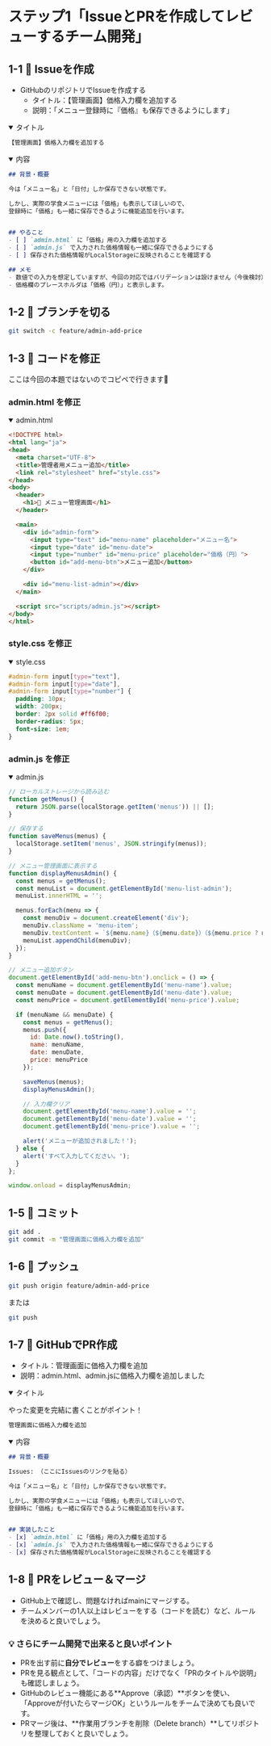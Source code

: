 # ステップ1「IssueとPRを作成してレビューするチーム開発」

## 1-1 🔹 Issueを作成

- GitHubのリポジトリでIssueを作成する
  - タイトル：【管理画面】価格入力欄を追加する
  - 説明：「メニュー登録時に『価格』も保存できるようにします」

<details open><summary>タイトル</summary>

```md
【管理画面】価格入力欄を追加する
```

</details>

<details open><summary>内容</summary>

```md
## 背景・概要

今は「メニュー名」と「日付」しか保存できない状態です。

しかし、実際の学食メニューには「価格」も表示してほしいので、
登録時に「価格」も一緒に保存できるように機能追加を行います。


## やること
- [ ] `admin.html` に「価格」用の入力欄を追加する
- [ ] `admin.js` で入力された価格情報も一緒に保存できるようにする
- [ ] 保存された価格情報がLocalStorageに反映されることを確認する

## メモ
- 数値での入力を想定していますが、今回の対応ではバリデーションは設けません（今後検討）。
- 価格欄のプレースホルダは「価格（円）」と表示します。

```

</details>

## 1-2 🔹 ブランチを切る

```bash
git switch -c feature/admin-add-price
```

## 1-3 🔹 コードを修正

ここは今回の本題ではないのでコピペで行きます🙏

### admin.html を修正

<details open><summary>admin.html</summary>

```html
<!DOCTYPE html>
<html lang="ja">
<head>
  <meta charset="UTF-8">
  <title>管理者用メニュー追加</title>
  <link rel="stylesheet" href="style.css">
</head>
<body>
  <header>
    <h1>🔧 メニュー管理画面</h1>
  </header>

  <main>
    <div id="admin-form">
      <input type="text" id="menu-name" placeholder="メニュー名">
      <input type="date" id="menu-date">
      <input type="number" id="menu-price" placeholder="価格（円）">
      <button id="add-menu-btn">メニュー追加</button>
    </div>

    <div id="menu-list-admin"></div>
  </main>

  <script src="scripts/admin.js"></script>
</body>
</html>

```

</details>

### style.css を修正

<details open><summary>style.css</summary>

```css
#admin-form input[type="text"],
#admin-form input[type="date"],
#admin-form input[type="number"] {
  padding: 10px;
  width: 200px;
  border: 2px solid #ff6f00;
  border-radius: 5px;
  font-size: 1em;
}
```

</details>

### admin.js を修正

<details open><summary>admin.js</summary>

```js
// ローカルストレージから読み込む
function getMenus() {
  return JSON.parse(localStorage.getItem('menus')) || [];
}

// 保存する
function saveMenus(menus) {
  localStorage.setItem('menus', JSON.stringify(menus));
}

// メニュー管理画面に表示する
function displayMenusAdmin() {
  const menus = getMenus();
  const menuList = document.getElementById('menu-list-admin');
  menuList.innerHTML = '';

  menus.forEach(menu => {
    const menuDiv = document.createElement('div');
    menuDiv.className = 'menu-item';
    menuDiv.textContent = `${menu.name}（${menu.date}）（${menu.price ? menu.price + '円）' : '価格未設定）'}`;
    menuList.appendChild(menuDiv);
  });
}

// メニュー追加ボタン
document.getElementById('add-menu-btn').onclick = () => {
  const menuName = document.getElementById('menu-name').value;
  const menuDate = document.getElementById('menu-date').value;
  const menuPrice = document.getElementById('menu-price').value;

  if (menuName && menuDate) {
    const menus = getMenus();
    menus.push({
      id: Date.now().toString(),
      name: menuName,
      date: menuDate,
      price: menuPrice
    });

    saveMenus(menus);
    displayMenusAdmin();

    // 入力欄クリア
    document.getElementById('menu-name').value = '';
    document.getElementById('menu-date').value = '';
    document.getElementById('menu-price').value = '';

    alert('メニューが追加されました！');
  } else {
    alert('すべて入力してください。');
  }
};

window.onload = displayMenusAdmin;

```

</details>

## 1-5 🔹 コミット

```bash
git add .
git commit -m "管理画面に価格入力欄を追加"
```

## 1-6 🔹 プッシュ

```bash
git push origin feature/admin-add-price
```
または
```bash
git push
```

## 1-7 🔹 GitHubでPR作成
- タイトル：管理画面に価格入力欄を追加
- 説明：admin.html、admin.jsに価格入力欄を追加しました

<details open><summary>タイトル</summary>

やった変更を完結に書くことがポイント！

```md
管理画面に価格入力欄を追加
```

</details>

<details open><summary>内容</summary>

```md
## 背景・概要

Issues: （ここにIssuesのリンクを貼る）

今は「メニュー名」と「日付」しか保存できない状態です。

しかし、実際の学食メニューには「価格」も表示してほしいので、
登録時に「価格」も一緒に保存できるように機能追加を行います。


## 実装したこと
- [x] `admin.html` に「価格」用の入力欄を追加する
- [x] `admin.js` で入力された価格情報も一緒に保存できるようにする
- [x] 保存された価格情報がLocalStorageに反映されることを確認する

```

## 1-8 🔹 PRをレビュー＆マージ

- GitHub上で確認し、問題なければmainにマージする。
- チームメンバーの1人以上はレビューをする（コードを読む）など、ルールを決めると良いでしょう。

### 💡 さらにチーム開発で出来ると良いポイント

- PRを出す前に**自分でレビュー**をする癖をつけましょう。
- PRを見る観点として、「コードの内容」だけでなく「PRのタイトルや説明」も確認しましょう。
- GitHubのレビュー機能にある**Approve（承認）**ボタンを使い、
  「Approveが付いたらマージOK」というルールをチームで決めても良いです。
- PRマージ後は、**作業用ブランチを削除（Delete branch）**してリポジトリを整理しておくと良いでしょう。
